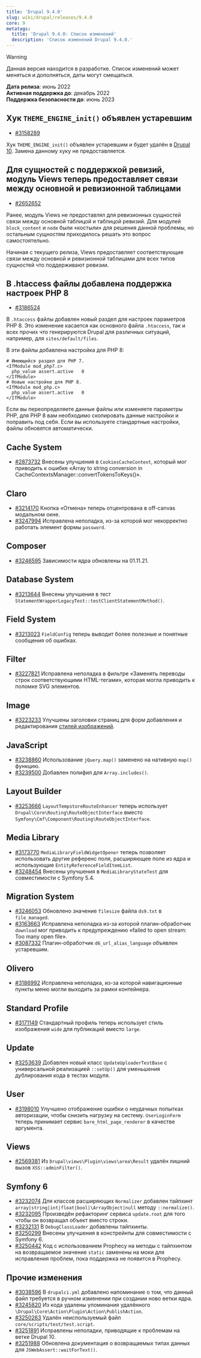 ```yaml
---
title: 'Drupal 9.4.0'
slug: wiki/drupal/releases/9.4.0
core: 9
metatags:
  title: 'Drupal 9.4.0: Список изменений'
  description: 'Список изменений Drupal 9.4.0.'
---
```


> [!WARNING]
> Данная версия находится в разработке. Список изменений может меняться и дополняться, даты могут смещаться.

**Дата релиза**: июнь 2022\
**Активная поддержка до**: декабрь 2022\
**Поддержка безопасности до**: июнь 2023

## Хук `THEME_ENGINE_init()` объявлен устаревшим

* [#3158289](https://www.drupal.org/node/3158289) 

Хук `THEME_ENGINE_init()` объявлен устаревшим и будет удалён в [Drupal 10](../../../../10/index.md). Замена данному хуку не предоставляется.

## Для сущностей с поддержкой ревизий, модуль Views теперь предоставляет связи между основной и ревизионной таблицами

* [#2652652](https://www.drupal.org/node/2652652)

Ранее, модуль Views не предоставлял для ревизионных сущностей связи между основной таблицой и таблицой ревизий. Для модулей `block_content` и `node` были «костыли» для решения данной проблемы, но остальным сущностям приходилось решать это вопрос самостоятельно.

Начиная с текущего релиза, Views предоставляет соответствующие связи между основной и ревизионной таблицами для всех типов сущностей что поддерживают ревизии.

## В .htaccess файлы добавлена поддержка настроек PHP 8

* [#3186524](https://www.drupal.org/node/3186524)

В `.htaccess` файлы добавлен новый раздел для настроек параметров PHP 8. Это изменение касается как основного файла `.htaccess`, так и всех прочих что генерируются Drupal для различных ситуаций, например, для `sites/default/files`.

В эти файлы добавлена настройка для PHP 8:

```text
# Имеющийся раздел для PHP 7.
<IfModule mod_php7.c>
  php_value assert.active   0
</IfModule>
# Новые настройки для PHP 8.
<IfModule mod_php.c>
  php_value assert.active   0
</IfModule>
```

Если вы переопределяете данные файлы или изменяете параметры PHP, для PHP 8 вам необходимо скопировать данные настройки и поправить под себя. Если вы используете стандартные настройки, файлы обновятся автоматически.

## Cache System

* [#2873732](https://www.drupal.org/node/2873732) Внесены улучшения в `CookiesCacheContext`, который мог приводить к ошибке «Array
  to string conversion in CacheContextsManager::convertTokensToKeys()».

## Claro

* [#3214170](https://www.drupal.org/node/3214170) Кнопка «Отмена» теперь отцентрована в off-canvas модальном окне.
* [#3247994](https://www.drupal.org/node/3247994) Исправлена неполадка, из-за которой мог некорректно работать элемент формы `password`.

## Composer

* [#3246595](https://www.drupal.org/node/3246595) Зависимости ядра обновлены на 01.11.21.

## Database System

* [#3213644](https://www.drupal.org/node/3213644) Внесены улучшения в тест `StatementWrapperLegacyTest::testClientStatementMethod()`.

## Field System

* [#3213023](https://www.drupal.org/node/3213023) `FieldConfig` теперь выводит более полезные и понятные сообщения об
  ошибках.

## Filter

* [#3227821](https://www.drupal.org/node/3227821) Исправлена неполадка в фильтре «Заменять переводы строк соответствующими HTML-тегами», которая могла приводить к поломке SVG элементов.

## Image

* [#3223233](https://www.drupal.org/node/3223233) Улучшены заголовки страниц для форм добавления и редактирования [стилей изображений](../../../../9/image/image-styles/index.md).

## JavaScript

* [#3238860](https://www.drupal.org/node/3238860) Использование `jQuery.map()` заменено на нативную `map()` функцию.
* [#3239500](https://www.drupal.org/node/3239500) Добавлен полифил для `Array.includes()`.

## Layout Builder

* [#3253666](https://www.drupal.org/node/3253666) `LayoutTempstoreRouteEnhancer` теперь использует `
  Drupal\Core\Routing\RouteObjectInterface` вместо `Symfony\Cmf\Component\Routing\RouteObjectInterface`.

## Media Library

* [#3173770](https://www.drupal.org/node/3173770) `MediaLibraryFieldWidgetOpener` теперь позволяет использовать другие референс поля, расширяющее поле из ядра и использующие `EntityReferenceFieldItemList`.
* [#3248454](https://www.drupal.org/node/3248454) Внесены улучшения в `MediaLibraryStateTest` для совместимости с Symfony 5.4.

## Migration System

* [#3246053](https://www.drupal.org/node/3246053) Обновлено значение `filesize` файла `ds9.txt` в `file_managed`.
* [#3163663](https://www.drupal.org/node/3163663) Исправлена неполадка из-за которой плагин-обработчик `download` мог приводить к предупреждению «failed to open stream: Too many open file».
* [#3087332](https://www.drupal.org/node/3087332) Плагин-обработчик `d6_url_alias_language` объявлен устаревшим.

## Olivero

* [#3186992](https://www.drupal.org/node/3186992) Исправлена неполадка, из-за которой навигационные пункты меню могли выходить за рамки контейнера.

## Standard Profile

* [#3171149](https://www.drupal.org/node/3171149) Стандартный профиль теперь использует стиль изображения `wide` для
  публикаций вместо `large`.

## Update

* [#3253639](https://www.drupal.org/node/3253639) Добавлен новый класс `UpdateUploaderTestBase` с универсальной реализацией `::setUp()` для уменьшения дублирования кода в тестах модуля.

## User

* [#3198010](https://www.drupal.org/node/3198010) Улучшено отображение ошибки о неудачных попытках авторизации, чтобы снизить нагрузку на систему. `UserLoginForm` теперь принимает сервис `bare_html_page_renderer` в качестве аргумента.

## Views

* [#2569381](https://www.drupal.org/node/2569381) Из `Drupal\views\Plugin\views\area\Result` удалён лишний вызов `XSS::adminFilter()`.

## Symfony 6

* [#3232074](https://www.drupal.org/node/3232074) Для классов расширяющих `Normalizer` добавлен тайпхинт `array|string|int|float|bool|\ArrayObject|null` методу `::normalize()`.
* [#3232095](https://www.drupal.org/node/3232095) Произведён рефакторинг сервиса `update.root` для того чтобы он возвращал объект вместо строки.
* [#3232131](https://www.drupal.org/node/3232131) В `DebugClassLoader` добавлены тайпхинты.
* [#3250299](https://www.drupal.org/node/3250299) Внесены улучшения в констрейнты для совместимости с Symfony 6.
* [#3250442](https://www.drupal.org/node/3250442) Код с использованием Prophecy на методы с тайпхинтом на возвращаемое значение `static` заменены на моки для исправления проблем, пока поддержка не появится в Prophecy.

## Прочие изменения

* [#3038596](https://www.drupal.org/node/3038596) В `drupalci.yml` добавлено напоминание о том, что данный файл требуется в ручном изменении при создании ново ветки ядра.
* [#3245820](https://www.drupal.org/node/3245820) Из кода удалены упоминания удалённого `\Drupal\Core\Action\Plugin\Action\PublishAction`.
* [#3250263](https://www.drupal.org/node/3250263) Удалён неиспользуемый файл `core/scripts/test/test.script`.
* [#3251891](https://www.drupal.org/node/3251891) Исправлены неполадки, приводящие к проблемам на ветке Drupal 10.
* [#3251988](https://www.drupal.org/node/3251988) Обновлена документация о возвращаемых типах данных для `JSWebAssert::waitForText()`.